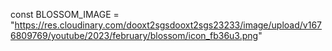const BLOSSOM_IMAGE =
"https://res.cloudinary.com/dooxt2sgsdooxt2sgs23233/image/upload/v1676809769/youtube/2023/february/blossom/icon_fb36u3.png"
